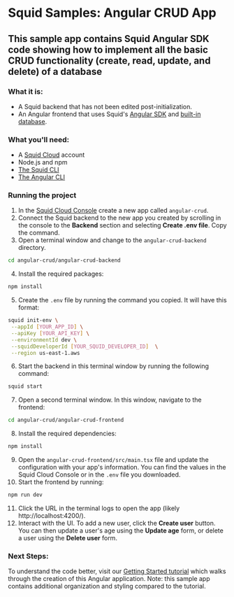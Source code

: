 # Squid Samples: Angular CRUD App

## This sample app contains Squid Angular SDK code showing how to implement all the basic CRUD functionality (create, read, update, and delete) of a database

### What it is:
* A Squid backend that has not been edited post-initialization.
* An Angular frontend that uses Squid's [Angular SDK](https://docs.squid.cloud/docs/development-tools/angular-sdk/) and [built-in database](https://docs.squid.cloud/docs/integrations/database/built-in).

### What you'll need:
* A [Squid Cloud](https://console.squid.cloud) account
* Node.js and npm
* [The Squid CLI](https://docs.squid.cloud/docs/development-tools/local-dev-cli)
* [The Angular CLI](https://angular.io/cli)

### Running the project
1. In the [Squid Cloud Console](https://console.squid.cloud) create a new app called `angular-crud`.
2. Connect the Squid backend to the new app you created by scrolling in the console to the **Backend** section and selecting **Create .env file**. Copy the command.
3. Open a terminal window and change to the `angular-crud-backend` directory.
```bash
cd angular-crud/angular-crud-backend
```
4. Install the required packages:
```bash
npm install
```
5. Create the `.env` file by running the command you copied. It will have this format:
```bash
squid init-env \
 --appId [YOUR_APP_ID] \
 --apiKey [YOUR_API_KEY] \
 --environmentId dev \
 --squidDeveloperId [YOUR_SQUID_DEVELOPER_ID]  \
 --region us-east-1.aws
```
6. Start the backend in this terminal window by running the following command:
```bash
squid start
```
7. Open a second terminal window. In this window, navigate to the frontend:
```bash
cd angular-crud/angular-crud-frontend
```
8. Install the required dependencies:
```bash
npm install
```
9. Open the `angular-crud-frontend/src/main.tsx` file and update the configuration with your app's information. You can find the values in the Squid Cloud Console or in the `.env` file you downloaded.
10. Start the frontend by running:
```bash
npm run dev
```
11. Click the URL in the terminal logs to open the app (likely http://localhost:4200/).
12. Interact with the UI. To add a new user, click the **Create user** button. You can then update a user's age using the **Update age** form, or delete a user using the **Delete user** form.

### Next Steps:
To understand the code better, visit our [Getting Started tutorial](https://docs.squid.cloud/docs/getting-started/dive-in/) which walks through the creation of this Angular application. Note: this sample app contains additional organization and styling compared to the tutorial. 
